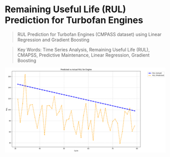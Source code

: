 # Remaining Useful Life (RUL) Prediction for Turbofan Engines

> RUL Prediction for Turbofan Engines (CMPASS dataset) using Linear Regression and Gradient Boosting

> Key Words: Time Series Analysis, Remaining Useful Life (RUL), CMAPSS, Predictive Maintenance, Linear Regression, Gradient Boosting

![comparision](https://github.com/KaranRajPradhan/CMAPSS-RUL-Prediction/blob/main/models/rul_comparison_plots/engine_2_rul_comparison.png)
